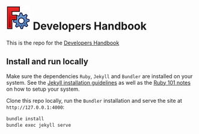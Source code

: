 # <img src="images/freecad.svg" style="zoom:50%;" /> Developers Handbook

This is the repo for the [Developers Handbook](https://freecad.github.io/DevelopersHandbook/)

## Install and run locally

Make sure the dependencies `Ruby`, `Jekyll` and `Bundler` are installed on your system. See the [Jekyll installation guidelines](https://jekyllrb.com/docs/installation/) as well as the [Ruby 101 notes](https://jekyllrb.com/docs/ruby-101/) on how to setup your system.

Clone this repo locally, run the `Bundler` installation and serve the site at `http://127.0.0.1:4000`:

```bash
bundle install
bundle exec jekyll serve
```
